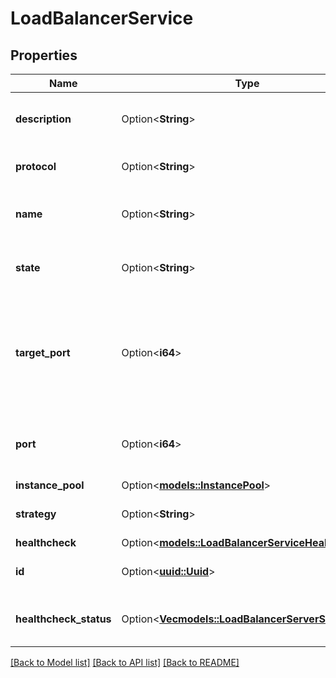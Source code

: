 # LoadBalancerService

## Properties

Name | Type | Description | Notes
------------ | ------------- | ------------- | -------------
**description** | Option<**String**> | Load Balancer Service description | [optional]
**protocol** | Option<**String**> | Network traffic protocol | [optional]
**name** | Option<**String**> | Load Balancer Service name | [optional]
**state** | Option<**String**> | Load Balancer Service state | [optional][readonly]
**target_port** | Option<**i64**> | Port on which the network traffic will be forwarded to on the receiving instance | [optional]
**port** | Option<**i64**> | Port exposed on the Load Balancer's public IP | [optional]
**instance_pool** | Option<[**models::InstancePool**](instance-pool.md)> |  | [optional]
**strategy** | Option<**String**> | Load balancing strategy | [optional]
**healthcheck** | Option<[**models::LoadBalancerServiceHealthcheck**](load-balancer-service-healthcheck.md)> |  | [optional]
**id** | Option<[**uuid::Uuid**](uuid::Uuid.md)> | Load Balancer Service ID | [optional][readonly]
**healthcheck_status** | Option<[**Vec<models::LoadBalancerServerStatus>**](load-balancer-server-status.md)> | Healthcheck status per backend server | [optional][readonly]

[[Back to Model list]](../README.md#documentation-for-models) [[Back to API list]](../README.md#documentation-for-api-endpoints) [[Back to README]](../README.md)


